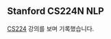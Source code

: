 ## Stanford CS224N NLP


[CS224](https://youtube.com/playlist?list=PLoROMvodv4rOSH4v6133s9LFPRHjEmbmJ) 강의를 보며 기록했습니다.
